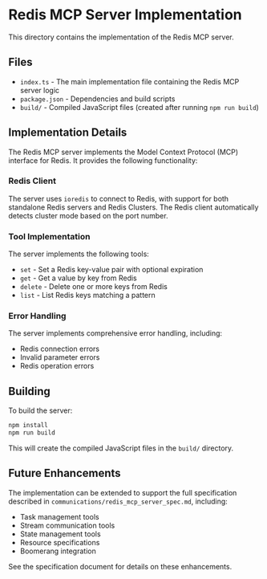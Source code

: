# Redis MCP Server Implementation

This directory contains the implementation of the Redis MCP server.

## Files

- `index.ts` - The main implementation file containing the Redis MCP server logic
- `package.json` - Dependencies and build scripts
- `build/` - Compiled JavaScript files (created after running `npm run build`)

## Implementation Details

The Redis MCP server implements the Model Context Protocol (MCP) interface for Redis. It provides the following functionality:

### Redis Client

The server uses `ioredis` to connect to Redis, with support for both standalone Redis servers and Redis Clusters. The Redis client automatically detects cluster mode based on the port number.

### Tool Implementation

The server implements the following tools:

- `set` - Set a Redis key-value pair with optional expiration
- `get` - Get a value by key from Redis
- `delete` - Delete one or more keys from Redis
- `list` - List Redis keys matching a pattern

### Error Handling

The server implements comprehensive error handling, including:

- Redis connection errors
- Invalid parameter errors
- Redis operation errors

## Building

To build the server:

```bash
npm install
npm run build
```

This will create the compiled JavaScript files in the `build/` directory.

## Future Enhancements

The implementation can be extended to support the full specification described in `communications/redis_mcp_server_spec.md`, including:

- Task management tools
- Stream communication tools
- State management tools
- Resource specifications
- Boomerang integration

See the specification document for details on these enhancements.
